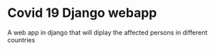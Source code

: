 # Covid 19 Django webapp
 A web app in django that will diplay the affected persons in different countries
